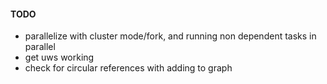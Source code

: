 #### TODO

- parallelize with cluster mode/fork, and running non dependent tasks in parallel
- get uws working
- check for circular references with adding to graph
